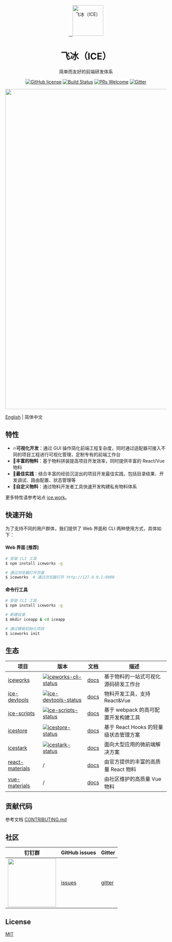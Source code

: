<p align="center">
  <a href="https://ice.work">
    <img alt="飞冰（ICE）" src="https://img.alicdn.com/tfs/TB1gOdQRCrqK1RjSZK9XXXyypXa-192-192.png" width="96">
  </a>
</p>

<h1 align="center">飞冰（ICE）</h1>

<div align="center">

简单而友好的前端研发体系

<a href="/LICENSE"><img src="https://img.shields.io/badge/license-MIT-blue.svg" alt="GitHub license" /></a>
<a href="https://travis-ci.org/alibaba/ice"><img src="https://travis-ci.org/alibaba/ice.svg?branch=master" alt="Build Status" /></a>
<a href="https://github.com/alibaba/ice/pulls"><img src="https://img.shields.io/badge/PRs-welcome-brightgreen.svg" alt="PRs Welcome" /></a>
<a href="https://gitter.im/alibaba/ice"><img src="https://badges.gitter.im/alibaba/ice.svg" alt="Gitter" /></a>

<div align="center">
  <img src="https://img.alicdn.com/tfs/TB1kvL9aoT1gK0jSZFrXXcNCXXa-2924-1988.png" width="1000" />
</div>
</div>


[English](./README.en-US.md) | 简体中文

## 特性

- :fire:**可视化开发**：通过 GUI 操作简化前端工程复杂度，同时通过适配器可接入不同的项目工程进行可视化管理，定制专有的前端工作台
- :100:**丰富的物料**：基于物料拼装提高项目开发效率，同时提供丰富的 React/Vue 物料
- :tophat:**最佳实践**：结合丰富的经验沉淀出的项目开发最佳实践，包括目录结果、开发调试、路由配置、状态管理等
- :whale:**自定义物料**：通过物料开发者工具快速开发构建私有物料体系

更多特性请参考站点 [ice.work](https://ice.work)。

## 快速开始

为了支持不同的用户群体，我们提供了 Web 界面和 CLI 两种使用方式，具体如下：

#### Web 界面 [推荐]

```bash
# 安装 CLI 工具
$ npm install iceworks -g

# 通过浏览器打开页面
$ iceworks  # 通过浏览器打开 http://127.0.0.1:8000
```

#### 命令行工具

```bash
# 安装 CLI 工具
$ npm install iceworks -g

# 新建目录
$ mkdir iceapp & cd iceapp

# 通过模板初始化项目
$ iceworks init
```

## 生态

|    项目         |    版本                                 |     文档    |   描述       |
|----------------|-----------------------------------------|--------------|-----------|
| [iceworks]     | [![iceworks-cli-status]][iceworks-cli-package] | [docs][iceworks-docs] |基于物料的一站式可视化源码研发工作台|
| [ice-devtools] | [![ice-devtools-status]][ice-devtools-package] | [docs][ice-devtools-docs] |物料开发工具，支持 React&Vue|
| [ice-scripts] | [![ice-scripts-status]][ice-scripts-package] | [docs][ice-scripts-docs] |基于 webpack 的高可配置开发构建工具|
| [icestore] | [![icestore-status]][icestore-package] | [docs][icestore-docs] |基于 React Hooks 的轻量级状态管理方案|
| [icestark] | [![icestark-status]][icestark-package] | [docs][icestark-docs] |面向大型应用的微前端解决方案|
| [react-materials] | / | [docs][react-materials-docs] |由官方提供的丰富的高质量 React 物料|
| [vue-materials] | / | [docs][vue-materials-docs] |由社区维护的高质量 Vue 物料|

[iceworks]: https://github.com/alibaba/ice
[ice-devtools]: https://github.com/ice-lab/ice-devtools
[ice-scripts]: https://github.com/ice-lab/ice-scripts
[icestore]: https://github.com/ice-lab/icestore
[icestark]: https://github.com/ice-lab/icestark
[react-materials]: https://github.com/ice-lab/react-materials
[vue-materials]: https://github.com/ice-lab/vue-materials

[iceworks-cli-status]: https://img.shields.io/npm/v/iceworks-cli.svg
[ice-devtools-status]: https://img.shields.io/npm/v/ice-devtools.svg
[ice-scripts-status]: https://img.shields.io/npm/v/ice-scripts.svg
[icestore-status]: https://img.shields.io/npm/v/@ice/store.svg
[icestark-status]: https://img.shields.io/npm/v/@ice/stark.svg

[iceworks-cli-package]: https://npmjs.com/package/iceworks-cli
[ice-devtools-package]: https://npmjs.com/package/ice-devtools
[ice-scripts-package]: https://npmjs.com/package/ice-scripts
[icestore-package]: https://npmjs.com/package/@ice/store
[icestark-package]: https://npmjs.com/package/@ice/stark

[vue-materials-docs]: https://ice.work/block?type=vue
[react-materials-docs]: https://ice.work/scaffold
[iceworks-docs]: https://ice.work/docs/iceworks/about
[ice-devtools-docs]: https://ice.work/docs/materials/about
[ice-scripts-docs]: https://ice.work/docs/cli/about
[icestark-docs]: https://ice.work/docs/icestark/guide/about
[icestore-docs]: https://github.com/ice-lab/icestore#icestore

## 贡献代码

参考文档 [CONTRIBUTING.md](/.github/CONTRIBUTING.md)

## 社区

| 钉钉群                               | GitHub issues |  Gitter |
|-------------------------------------|--------------|---------|
|<img src="https://ice.alicdn.com/assets/images/qrcode.png" width="150" /> | [issues]     | [gitter]|

[issues]: https://github.com/alibaba/ice/issues
[gitter]: https://gitter.im/alibaba/ice

## License

[MIT](/LICENSE)

